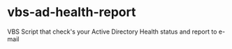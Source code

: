 # vbs-ad-health-report
VBS Script that check's your Active Directory Health status and report to e-mail
